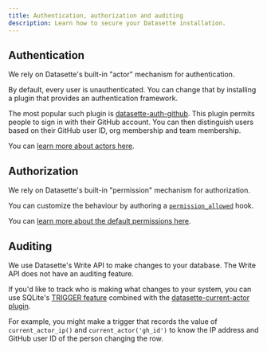 ```yaml
---
title: Authentication, authorization and auditing
description: Learn how to secure your Datasette installation.
---
```


## Authentication

We rely on Datasette's built-in "actor" mechanism for authentication.

By default, every user is unauthenticated. You can change that by
installing a plugin that provides an authentication framework.

The most popular such plugin is [datasette-auth-github](https://github.com/simonw/datasette-auth-github/). This plugin permits people to sign in with their GitHub account. You can then distinguish users based on their GitHub user ID, org membership and team membership.

You can [learn more about actors here](https://docs.datasette.io/en/stable/authentication.html).

## Authorization

We rely on Datasette's built-in "permission" mechanism for authorization.

You can customize the behaviour by authoring a [`permission_allowed`](https://docs.datasette.io/en/stable/plugin_hooks.html#permission-allowed-datasette-actor-action-resource) hook.

You can [learn more about the default permissions here](https://docs.datasette.io/en/stable/authentication.html#built-in-permissions).

## Auditing

We use Datasette's Write API to make changes to your database. The Write API does not have an auditing feature.

If you'd like to track who is making what changes to your system, you can use SQLite's [TRIGGER feature](https://www.sqlite.org/lang_createtrigger.html#description) combined with the [datasette-current-actor plugin](https://github.com/cldellow/datasette-current-actor).

For example, you might make a trigger that records the value of `current_actor_ip()` and `current_actor('gh_id')` to know the IP address and GitHub user ID of the person changing the row.

